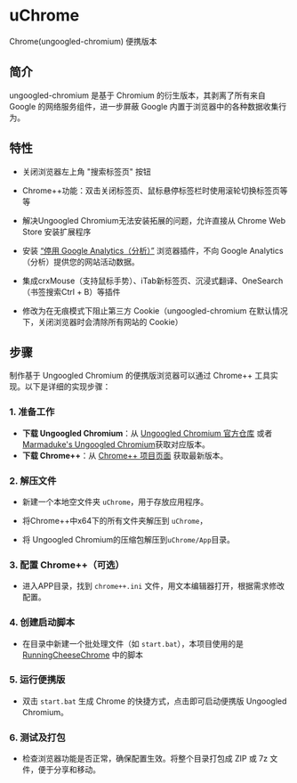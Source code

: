 # uChrome
Chrome(ungoogled-chromium) 便携版本



## 简介

ungoogled-chromium 是基于 Chromium 的衍生版本，其剥离了所有来自 Google 的网络服务组件，进一步屏蔽 Google 内置于浏览器中的各种数据收集行为。



## 特性

- 关闭浏览器左上角 "搜索标签页" 按钮
- Chrome++功能：双击关闭标签页、鼠标悬停标签栏时使用滚轮切换标签页等等
- 解决Ungoogled Chromium无法安装拓展的问题，允许直接从 Chrome Web Store 安装扩展程序
- 安装 [“停用 Google Analytics（分析）”](https://chrome.google.com/webstore/detail/google-analytics-opt-out/fllaojicojecljbmefodhfapmkghcbnh?hl=zh_CN) 浏览器插件，不向 Google Analytics（分析）提供您的网站活动数据。

- 集成crxMouse（支持鼠标手势）、iTab新标签页、沉浸式翻译、OneSearch（书签搜索Ctrl + B）等插件
- 修改为在无痕模式下阻止第三方 Cookie（ungoogled-chromium 在默认情况下，关闭浏览器时会清除所有网站的 Cookie）



## 步骤

制作基于 Ungoogled Chromium 的便携版浏览器可以通过 Chrome++ 工具实现。以下是详细的实现步骤：

### 1. 准备工作
- **下载 Ungoogled Chromium**：从 [Ungoogled Chromium 官方仓库](https://github.com/ungoogled-software/ungoogled-chromium-windows) 或者 [Marmaduke's Ungoogled Chromium](https://github.com/macchrome/winchrome/releases)获取对应版本。
- **下载 Chrome++**：从 [Chrome++ 项目页面](https://github.com/Bush2021/chrome_plus) 获取最新版本。

### 2. 解压文件

- 新建一个本地空文件夹 `uChrome`，用于存放应用程序。

- 将Chrome++中x64下的所有文件夹解压到 `uChrome`，

- 将 Ungoogled Chromium的压缩包解压到`uChrome/App`目录。

### 3. 配置 Chrome++（可选）
- 进入APP目录，找到 `chrome++.ini` 文件，用文本编辑器打开，根据需求修改配置。

### 4. 创建启动脚本
- 在目录中新建一个批处理文件（如 `start.bat`），本项目使用的是 [RunningCheeseChrome](https://www.runningcheese.com/chrome) 中的脚本

### 5. 运行便携版
- 双击 `start.bat` 生成 Chrome 的快捷方式，点击即可启动便携版 Ungoogled Chromium。

### 6. 测试及打包
- 检查浏览器功能是否正常，确保配置生效。将整个目录打包成 ZIP 或 7z 文件，便于分享和移动。

